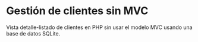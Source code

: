 # Gestión de clientes sin MVC

Vista detalle-listado de clientes en PHP sin usar el modelo MVC usando una base de datos SQLite.
